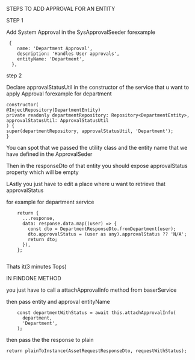 STEPS TO ADD APPROVAL FOR AN ENTITY

STEP 1

Add System Approval in the SysApprovalSeeder forexample

     {
        name: 'Department Approval',
        description: 'Handles User approvals',
        entityName: 'Department',
      },

step 2

Declare approvalStatusUtil in the constructor of the service that u want to apply Approval forexample for department

```
constructor(
@InjectRepository(DepartmentEntity)
private readonly departmentRepository: Repository<DepartmentEntity>,
approvalStatusUtil: ApprovalStatusUtil
) {
super(departmentRepository, approvalStatusUtil, 'Department');
}
```
You can spot that we passed the utility class and the entity name that we have defined in the ApprovalSeder

Then in the responseDto of that entity you should expose approvalStatus property which will be empty

LAstly you just have to edit a place where u want to retrieve that approvalStatus

for example for department service

```
    return {
      ...response,
      data: response.data.map((user) => {
        const dto = DepartmentResponseDto.fromDepartment(user);
        dto.approvalStatus = (user as any).approvalStatus ?? 'N/A';
        return dto;
      }),
    };
    
```
  Thats it(3 minutes Tops)

IN FINDONE METHOD 

you just have to call a attachApprovalInfo method from baserService

then pass entity and approval entityName

```
    const departmentWithStatus = await this.attachApprovalInfo(
      department,
      'Department',
    );
```


then pass the the response to plain

    return plainToInstance(AssetRequestResponseDto, requestWithStatus);
